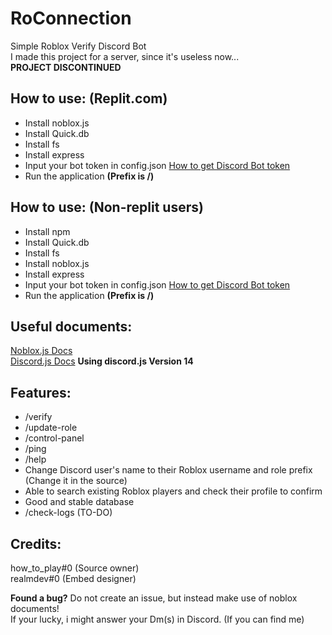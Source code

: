# RoConnection
Simple Roblox Verify Discord Bot<br>
I made this project for a server, since it's useless now...<br>
**PROJECT DISCONTINUED**

## How to use: (Replit.com)
- Install noblox.js
- Install Quick.db
- Install fs
- Install express
- Input your bot token in config.json [How to get Discord Bot token](https://discord.com/developers/docs/intro)
- Run the application
  **(Prefix is /)**

## How to use: (Non-replit users)
- Install npm
- Install Quick.db
- Install fs
- Install noblox.js
- Install express
- Input your bot token in config.json [How to get Discord Bot token](https://discord.com/developers/docs/intro)
- Run the application
  **(Prefix is /)**

## Useful documents:
[Noblox.js Docs](https://noblox.js.org/)<br>
[Discord.js Docs](https://discord.js.org/) **Using discord.js Version 14**

## Features:
- /verify
- /update-role
- /control-panel
- /ping
- /help
- Change Discord user's name to their Roblox username and role prefix (Change it in the source)
- Able to search existing Roblox players and check their profile to confirm
- Good and stable database
- /check-logs (TO-DO)

## Credits:
how_to_play#0 (Source owner) <br>
realmdev#0 (Embed designer)

**Found a bug?**
Do not create an issue, but instead make use of noblox documents! <br>
If your lucky, i might answer your Dm(s) in Discord. (If you can find me)
